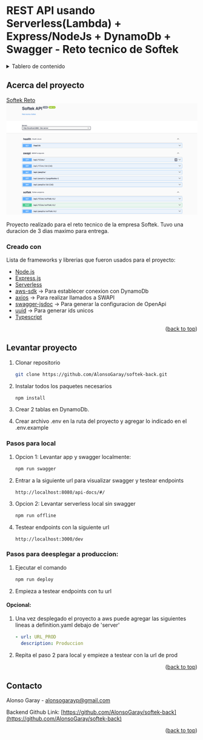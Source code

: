 # REST API usando Serverless(Lambda) + Express/NodeJs + DynamoDb + Swagger - Reto tecnico de Softek

<details>
  <summary>Tablero de contenido</summary>
  <ol>
    <li>
      <a href="#acerca-del-proyecto">Acerca del proyecto</a>
      <ul>
        <li><a href="#creado-con">Creado con</a></li>
      </ul>
    </li>
    <li>
      <a href="#levantar-proyecto">Levantar proyecto localmente</a>
      <ul>
        <li><a href="#pasos">Pasos</a></li>
      </ul>
    </li>
    <li>
      <a href="#pasos-despliegue">Pasos para deesplegar a produccion:</a>
    </li>
    <li><a href="#contacto">Contacto</a></li>
  </ol>
</details>

## Acerca del proyecto

[Softek Reto](https://app.swaggerhub.com/apis-docs/ALONSOGARAYP/softek-api/1.0.0)
![alt text](https://raw.githubusercontent.com/AlonsoGaray/softek-back/main/src/assets/Proyecto.png)

Proyecto realizado para el reto tecnico de la empresa Softek. Tuvo una duracion de 3 dias maximo para entrega.

### Creado con

Lista de frameworks y librerias que fueron usados para el proyecto:

- [Node.js](https://nodejs.org/en)
- [Express.js](https://expressjs.com/)
- [Serverless](https://www.serverless.com/)
- [aws-sdk](https://aws.amazon.com/sdk-for-javascript/) -> Para establecer conexion con DynamoDb
- [axios](https://axios-http.com/) -> Para realizar llamados a SWAPI
- [swagger-jsdoc](https://www.npmjs.com/package/swagger-jsdoc) -> Para generar la configuracion de OpenApi
- [uuid](https://www.npmjs.com/package/uuid) -> Para generar ids unicos
- [Typescript](https://www.typescriptlang.org/)

<p align="right">(<a href="#top">back to top</a>)</p>

## Levantar proyecto

1. Clonar repositorio
   ```sh
   git clone https://github.com/AlonsoGaray/softek-back.git
   ```
2. Instalar todos los paquetes necesarios
   ```sh
   npm install
   ```
3. Crear 2 tablas en DynamoDb.

4. Crear archivo .env en la ruta del proyecto y agregar lo indicado en el .env.example

### Pasos para local

1. Opcion 1: Levantar app y swagger localmente:
   ```sh
   npm run swagger
   ```
2. Entrar a la siguiente url para visualizar swagger y testear endpoints
   ```url
   http://localhost:8080/api-docs/#/
   ```
3. Opcion 2: Levantar serverless local sin swagger
   ```sh
   npm run offline
   ```
4. Testear endpoints con la siguiente url
   ```url
   http://localhost:3000/dev
   ```

### Pasos para deesplegar a produccion:

1. Ejecutar el comando
   ```sh
   npm run deploy
   ```
2. Empieza a testear endpoints con tu url

#### Opcional:

1. Una vez desplegado el proyecto a aws puede agregar las siguientes lineas a definition.yaml debajo de 'server'
   ```yaml
   - url: URL_PROD
     description: Produccion
   ```
2. Repita el paso 2 para local y empieze a testear con la url de prod

<p align="right">(<a href="#top">back to top</a>)</p>

## Contacto

Alonso Garay - alonsogarayp@gmail.com

Backend Github Link: [https://github.com/AlonsoGaray/softek-back](https://github.com/AlonsoGaray/softek-back)

<p align="right">(<a href="#top">back to top</a>)</p>
